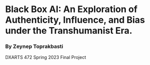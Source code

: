 # Black Box AI: An Exploration of Authenticity, Influence, and Bias under the Transhumanist Era.
### By Zeynep Toprakbasti 
DXARTS 472 Spring 2023 Final Project
